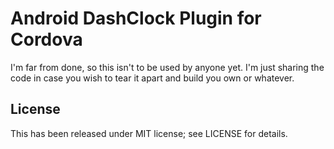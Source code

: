 Android DashClock Plugin for Cordova
==============================

I'm far from done, so this isn't to be used by anyone yet. I'm just sharing the code in case you wish to tear it apart and build you own or whatever.

License
-------

This has been released under MIT license; see LICENSE for details.